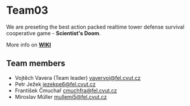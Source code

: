 # Team03

We are preseting the best action packed realtime tower defense survival cooperative game - **Scientist's Doom**.

More info on **[WIKI](https://gitlab.fel.cvut.cz/B181_B4B39HRY/team03/wikis/home)**


## Team members

* Vojtěch Vavera (Team leader) <vavervoj@fel.cvut.cz>
* Petr Ježek <jezekpe6@fel.cvut.cz>
* František Čmuchař <cmuchfra@fel.cvut.cz>
* Miroslav Müller <mullemi5@fel.cvut.cz>

